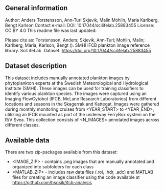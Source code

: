 ## General information

Author: Anders Torstensson, Ann-Turi Skjevik, Malin Mohlin, Maria Karlberg, Bengt Karlson
Contact e-mail: <E-MAIL>
DOI: 10.17044/scilifelab.25883455
License: CC BY 4.0
This readme file was last updated: <DATE>

Please cite as: Torstensson, Anders; Skjevik, Ann-Turi; Mohlin, Malin; Karlberg, Maria; Karlson, Bengt (<YEAR>). SMHI IFCB plankton image reference library. SciLifeLab. Dataset. https://doi.org/10.17044/scilifelab.25883455

## Dataset description

This dataset includes manually annotated plankton images by phytoplankton experts at the Swedish Meteorological and Hydrological Institute (SMHI). These images can be used for training classifiers to identify various plankton species. The images were captured using an Imaging FlowCytobot (IFCB, McLane Research Laboratories) from different locations and seasons in the Skagerrak and Kattegat. Images were gathered during monthly monitoring cruises from <YEAR_START> to <YEAR_END>, utilizing an IFCB mounted as part of the underway FerryBox system on the R/V Svea. This collection consists of <N_IMAGES> annotated images across <CLASSES> different classes.

## Available data

There are two zip-packages available from this dataset:

- <IMAGE_ZIP> - contains .png images that are manually annotated and organized into subfolders for each class
- <MATLAB_ZIP> - includes raw data files (.roi, .hdr, .adc) and MATLAB files for creating an image classifier using the code available at https://github.com/hsosik/ifcb-analysis
